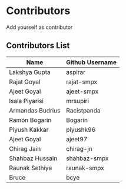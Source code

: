 # Contributors
Add yourself as contributor

## Contributors List
| Name | Github Username |
|------------------|-----------------------------|
| Lakshya Gupta | aspirar |
| Rajat Goyal | rajat-smpx |
| Ajeet Goyal | ajeet-smpx |
| Isala Piyarisi | mrsupiri |
| Armandas Budrius | Racistpanda |
| Ramón Bogarin |   Bogarin |
| Piyush Kakkar | piyushk96 |
| Ajeet Goyal | ajeet97 |
| Chirag Jain |   chirag-jn |
| Shahbaz Hussain |   shahbaz-smpx |
| Raunak Sethiya |   raunak-smpx |
| Bruce | bcye |
